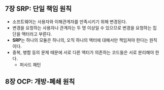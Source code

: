 ## 7장 SRP: 단일 책임 원칙
- 소프트웨어는 사용자와 이해관계자를 만족시키기 위해 변경된다.
- 변경을 요청하는 사용자나 관계자는 두 명 이상일 수 있으므로 변경을 요청하는 집단을 액터라고 부른다.
- **SRP**는 하나의 모듈은 하나의, 오직 하나의 액터에 대해서만 책임져야 한다는 원칙이다.
- 중복, 병합 등의 문제 때문에 서로 다른 액터가 의존하는 코드들은 서로 분리해야 한다.
    - 퍼사드 패턴


## 8장 OCP: 개방-폐쇄 원칙